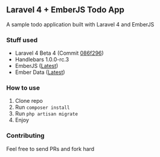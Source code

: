 ## Laravel 4 + EmberJS Todo App

A sample todo application built with Laravel 4 and EmberJS

### Stuff used

- Laravel 4 Beta 4 (Commit [086f296](https://github.com/laravel/laravel/tree/086f2966c023b8208441e6e17045ffded577c023))
- Handlebars 1.0.0-rc.3
- EmberJS ([Latest](http://builds.emberjs.com.s3.amazonaws.com/ember-latest.js))
- Ember Data ([Latest](http://builds.emberjs.com.s3.amazonaws.com/ember-data-latest.js))

### How to use

1. Clone repo
2. Run `composer install`
3. Run `php artisan migrate`
4. Enjoy

### Contributing

Feel free to send PRs and fork hard
